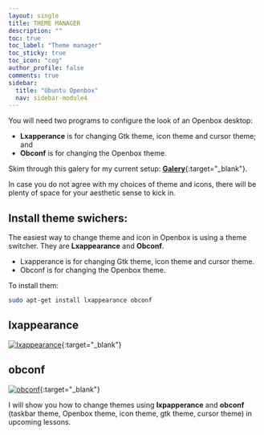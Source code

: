 ```yaml
---
layout: single
title: THEME MANAGER
description: ""
toc: true
toc_label: "Theme manager"
toc_sticky: true
toc_icon: "cog"
author_profile: false
comments: true
sidebar:
  title: "Ubuntu Openbox"
  nav: sidebar-module4
---
```


You will need two programs to configure the look of an Openbox desktop:
* **Lxapperance** is for changing Gtk theme, icon theme and cursor theme; and
* **Obconf** is for changing the Openbox theme.

Skim through this galery for my current setup:
[**Galery**]({{site.baseurl}}/galery/){:target="_blank"}.

In case you do not agree with my choices of theme and icons, there will be plenty of space for your aesthetic sense to kick in.

## Install theme swichers:

The easiest way to change theme and icon in Openbox is using a theme switcher. They are **Lxappearance** and **Obconf**.
* Lxapperance is for changing Gtk theme, icon theme and cursor theme.
* Obconf is for changing the Openbox theme.

To install them:
```bash
sudo apt-get install lxappearance obconf
```
## lxappearance
[![lxappearance]({{site.baseurl}}/images/lxappearance.png)]({{site.baseurl}}/images/lxappearance.png){:target="_blank"}

## obconf
[![obconf]({{site.baseurl}}/images/obconf.png)]({{site.baseurl}}/images/obconf.png){:target="_blank"}

I will show you how to change themes using **lxpapperance** and **obconf** (taskbar theme, Openbox theme, icon theme, gtk theme, cursor theme) in upcoming lessons.
